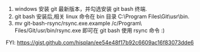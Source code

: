 1. windows 安装 git 最新版本，并勾选安装 git bash 终端.
2. git bash 安装后,相关 linux 命令在 bin 目录 C:\Program Files\Git\usr\bin.
3. mv git-bash-rsync/rsync.exe.example /c/Program\ Files/Git/usr/bin/rsync.exe 即可在 git bash 使用 rsync 命令 :)

FYI: https://gist.github.com/hisplan/ee54e48f17b92c6609ac16f83073dde6
